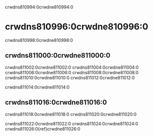 crwdns810994:0crwdne810994:0
# crwdns810996:0crwdne810996:0

crwdns810998:0crwdne810998:0
## crwdns811000:0crwdne811000:0

crwdns811002:0crwdne811002:0 crwdns811004:0crwdne811004:0 crwdns811006:0crwdne811006:0 crwdns811008:0crwdne811008:0 crwdns811010:0crwdne811010:0 crwdns811012:0crwdne811012:0

crwdns811014:0crwdne811014:0
## crwdns811016:0crwdne811016:0

crwdns811018:0crwdne811018:0 crwdns811020:0crwdne811020:0

crwdns811022:0crwdne811022:0 crwdns811024:0crwdne811024:0 crwdns811026:0{ref}crwdne811026:0
